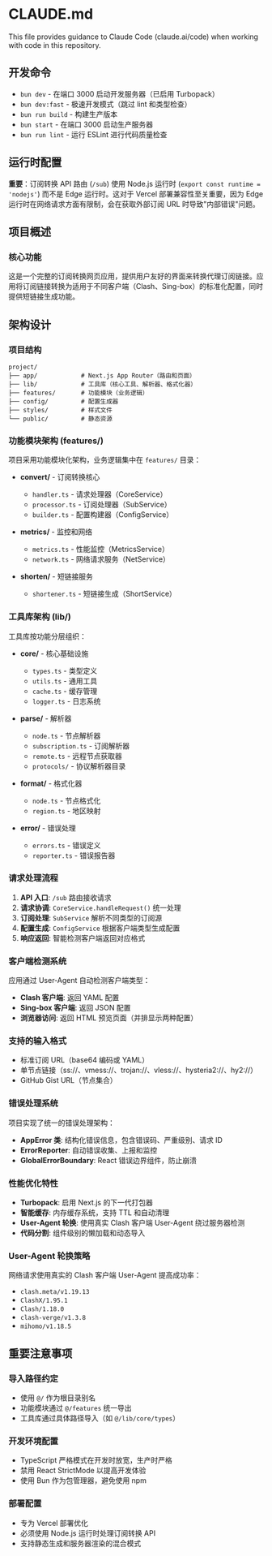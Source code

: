# CLAUDE.md

This file provides guidance to Claude Code (claude.ai/code) when working with code in this repository.

## 开发命令

- `bun dev` - 在端口 3000 启动开发服务器（已启用 Turbopack）
- `bun dev:fast` - 极速开发模式（跳过 lint 和类型检查）
- `bun run build` - 构建生产版本
- `bun start` - 在端口 3000 启动生产服务器
- `bun run lint` - 运行 ESLint 进行代码质量检查

## 运行时配置

**重要**：订阅转换 API 路由 (`/sub`) 使用 Node.js 运行时 (`export const runtime = 'nodejs'`) 而不是 Edge 运行时。这对于 Vercel 部署兼容性至关重要，因为 Edge 运行时在网络请求方面有限制，会在获取外部订阅 URL 时导致"内部错误"问题。

## 项目概述

### 核心功能
这是一个完整的订阅转换网页应用，提供用户友好的界面来转换代理订阅链接。应用将订阅链接转换为适用于不同客户端（Clash、Sing-box）的标准化配置，同时提供短链接生成功能。

## 架构设计

### 项目结构
```
project/
├── app/            # Next.js App Router（路由和页面）
├── lib/            # 工具库（核心工具、解析器、格式化器）
├── features/       # 功能模块（业务逻辑）
├── config/         # 配置生成器
├── styles/         # 样式文件
└── public/         # 静态资源
```

### 功能模块架构 (features/)
项目采用功能模块化架构，业务逻辑集中在 `features/` 目录：

- **convert/** - 订阅转换核心
  - `handler.ts` - 请求处理器（CoreService）
  - `processor.ts` - 订阅处理器（SubService）
  - `builder.ts` - 配置构建器（ConfigService）

- **metrics/** - 监控和网络
  - `metrics.ts` - 性能监控（MetricsService）
  - `network.ts` - 网络请求服务（NetService）

- **shorten/** - 短链接服务
  - `shortener.ts` - 短链接生成（ShortService）

### 工具库架构 (lib/)
工具库按功能分层组织：

- **core/** - 核心基础设施
  - `types.ts` - 类型定义
  - `utils.ts` - 通用工具
  - `cache.ts` - 缓存管理
  - `logger.ts` - 日志系统

- **parse/** - 解析器
  - `node.ts` - 节点解析器
  - `subscription.ts` - 订阅解析器
  - `remote.ts` - 远程节点获取器
  - `protocols/` - 协议解析器目录

- **format/** - 格式化器
  - `node.ts` - 节点格式化
  - `region.ts` - 地区映射

- **error/** - 错误处理
  - `errors.ts` - 错误定义
  - `reporter.ts` - 错误报告器

### 请求处理流程

1. **API 入口**: `/sub` 路由接收请求
2. **请求协调**: `CoreService.handleRequest()` 统一处理
3. **订阅处理**: `SubService` 解析不同类型的订阅源
4. **配置生成**: `ConfigService` 根据客户端类型生成配置
5. **响应返回**: 智能检测客户端返回对应格式

### 客户端检测系统

应用通过 User-Agent 自动检测客户端类型：
- **Clash 客户端**: 返回 YAML 配置
- **Sing-box 客户端**: 返回 JSON 配置
- **浏览器访问**: 返回 HTML 预览页面（并排显示两种配置）

### 支持的输入格式

- 标准订阅 URL（base64 编码或 YAML）
- 单节点链接（ss://、vmess://、trojan://、vless://、hysteria2://、hy2://）
- GitHub Gist URL（节点集合）

### 错误处理系统

项目实现了统一的错误处理架构：
- **AppError 类**: 结构化错误信息，包含错误码、严重级别、请求 ID
- **ErrorReporter**: 自动错误收集、上报和监控
- **GlobalErrorBoundary**: React 错误边界组件，防止崩溃

### 性能优化特性

- **Turbopack**: 启用 Next.js 的下一代打包器
- **智能缓存**: 内存缓存系统，支持 TTL 和自动清理
- **User-Agent 轮换**: 使用真实 Clash 客户端 User-Agent 绕过服务器检测
- **代码分割**: 组件级别的懒加载和动态导入

### User-Agent 轮换策略

网络请求使用真实的 Clash 客户端 User-Agent 提高成功率：
- `clash.meta/v1.19.13`
- `ClashX/1.95.1`
- `Clash/1.18.0`
- `clash-verge/v1.3.8`
- `mihomo/v1.18.5`

## 重要注意事项

### 导入路径约定
- 使用 `@/` 作为根目录别名
- 功能模块通过 `@/features` 统一导出
- 工具库通过具体路径导入（如 `@/lib/core/types`）

### 开发环境配置
- TypeScript 严格模式在开发时放宽，生产时严格
- 禁用 React StrictMode 以提高开发体验
- 使用 Bun 作为包管理器，避免使用 npm

### 部署配置
- 专为 Vercel 部署优化
- 必须使用 Node.js 运行时处理订阅转换 API
- 支持静态生成和服务器渲染的混合模式